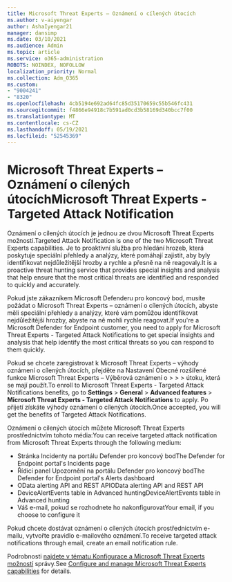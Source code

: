 ```yaml
---
title: Microsoft Threat Experts – Oznámení o cílených útocích
ms.author: v-aiyengar
author: AshaIyengar21
manager: dansimp
ms.date: 03/10/2021
ms.audience: Admin
ms.topic: article
ms.service: o365-administration
ROBOTS: NOINDEX, NOFOLLOW
localization_priority: Normal
ms.collection: Adm_O365
ms.custom:
- "9004241"
- "8320"
ms.openlocfilehash: 4cb5194e692ad64fc85d35170659c55b546fc431
ms.sourcegitcommit: f4866e94918c7b591ad0cd3b58169d340bcc7f00
ms.translationtype: MT
ms.contentlocale: cs-CZ
ms.lasthandoff: 05/19/2021
ms.locfileid: "52545369"
---
```

# <a name="microsoft-threat-experts---targeted-attack-notification"></a><span data-ttu-id="4728a-102">Microsoft Threat Experts – Oznámení o cílených útocích</span><span class="sxs-lookup"><span data-stu-id="4728a-102">Microsoft Threat Experts - Targeted Attack Notification</span></span>

<span data-ttu-id="4728a-103">Oznámení o cílených útocích je jednou ze dvou Microsoft Threat Experts možností.</span><span class="sxs-lookup"><span data-stu-id="4728a-103">Targeted Attack Notification is one of the two Microsoft Threat Experts capabilities.</span></span> <span data-ttu-id="4728a-104">Je to proaktivní služba pro hledání hrozeb, která poskytuje speciální přehledy a analýzy, které pomáhají zajistit, aby byly identifikovat nejdůležitější hrozby a rychle a přesně na ně reagovaly.</span><span class="sxs-lookup"><span data-stu-id="4728a-104">It is a proactive threat hunting service that provides special insights and analysis that help ensure that the most critical threats are identified and responded to quickly and accurately.</span></span>

<span data-ttu-id="4728a-105">Pokud jste zákazníkem Microsoft Defenderu pro koncový bod, musíte požádat o Microsoft Threat Experts – oznámení o cílených útocích, abyste měli speciální přehledy a analýzy, které vám pomůžou identifikovat nejdůležitější hrozby, abyste na ně mohli rychle reagovat.</span><span class="sxs-lookup"><span data-stu-id="4728a-105">If you're a Microsoft Defender for Endpoint customer, you need to apply for Microsoft Threat Experts - Targeted Attack Notifications to get special insights and analysis that help identify the most critical threats so you can respond to them quickly.</span></span>

<span data-ttu-id="4728a-106">Pokud se chcete zaregistrovat k Microsoft Threat Experts – výhody oznámení o cílených útocích, přejděte na Nastavení Obecné rozšířené funkce Microsoft Threat Experts – Výběrová oznámení o  >    >    >   útoku, která se mají použít.</span><span class="sxs-lookup"><span data-stu-id="4728a-106">To enroll to Microsoft Threat Experts - Targeted Attack Notifications benefits, go to **Settings** > **General** > **Advanced features** > **Microsoft Threat Experts - Targeted Attack Notifications** to apply.</span></span> <span data-ttu-id="4728a-107">Po přijetí získáte výhody oznámení o cílených útocích.</span><span class="sxs-lookup"><span data-stu-id="4728a-107">Once accepted, you will get the benefits of Targeted Attack Notifications.</span></span>

<span data-ttu-id="4728a-108">Oznámení o cílených útocích můžete Microsoft Threat Experts prostřednictvím tohoto média:</span><span class="sxs-lookup"><span data-stu-id="4728a-108">You can receive targeted attack notification from Microsoft Threat Experts through the following medium:</span></span>

- <span data-ttu-id="4728a-109">Stránka Incidenty na portálu Defender pro koncový bod</span><span class="sxs-lookup"><span data-stu-id="4728a-109">The Defender for Endpoint portal's Incidents page</span></span>
- <span data-ttu-id="4728a-110">Řídicí panel Upozornění na portálu Defender pro koncový bod</span><span class="sxs-lookup"><span data-stu-id="4728a-110">The Defender for Endpoint portal's Alerts dashboard</span></span>
- <span data-ttu-id="4728a-111">OData alerting API and REST API</span><span class="sxs-lookup"><span data-stu-id="4728a-111">OData alerting API and REST API</span></span>
- <span data-ttu-id="4728a-112">DeviceAlertEvents table in Advanced hunting</span><span class="sxs-lookup"><span data-stu-id="4728a-112">DeviceAlertEvents table in Advanced hunting</span></span>
- <span data-ttu-id="4728a-113">Váš e-mail, pokud se rozhodnete ho nakonfigurovat</span><span class="sxs-lookup"><span data-stu-id="4728a-113">Your email, if you choose to configure it</span></span>

<span data-ttu-id="4728a-114">Pokud chcete dostávat oznámení o cílených útocích prostřednictvím e-mailu, vytvořte pravidlo e-mailového oznámení.</span><span class="sxs-lookup"><span data-stu-id="4728a-114">To receive targeted attack notifications through email, create an email notification rule.</span></span> 

<span data-ttu-id="4728a-115">Podrobnosti [najdete v tématu Konfigurace a Microsoft Threat Experts možností](/windows/security/threat-protection/microsoft-defender-atp/configure-microsoft-threat-experts) správy.</span><span class="sxs-lookup"><span data-stu-id="4728a-115">See [Configure and manage Microsoft Threat Experts capabilities](/windows/security/threat-protection/microsoft-defender-atp/configure-microsoft-threat-experts) for details.</span></span>
